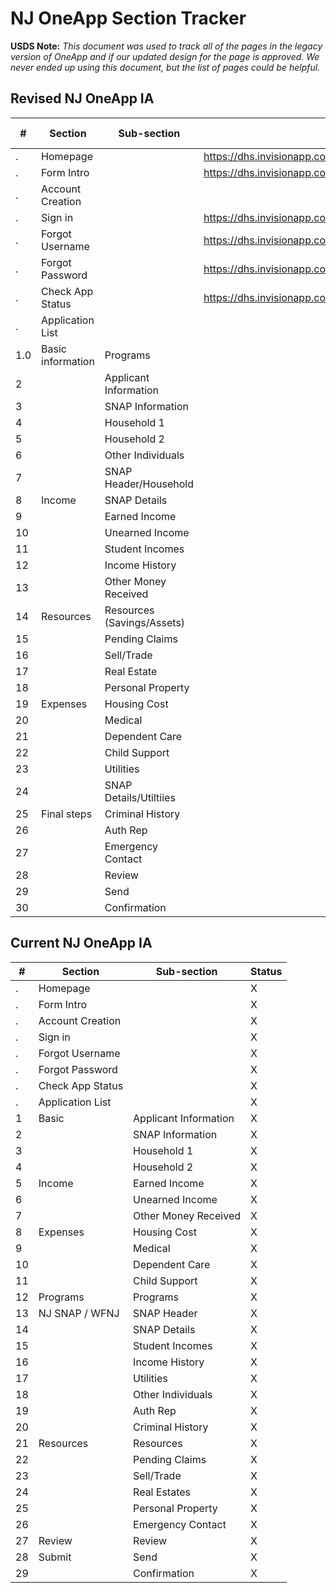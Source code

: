 # NJ OneApp Section Tracker

**USDS Note:** *This document was used to track all of the pages in the legacy version of OneApp and if our updated design for the page is approved. We never ended up using this document, but the list of pages could be helpful.*

## Revised NJ OneApp IA
| #   | Section           | Sub-section                | Prototype link                                                         | NJ Approved | Content Approved |
| --- | ----------------- | -------------------------- | ---------------------------------------------------------------------- | ----------- | ---------------- |
| .   | Homepage          |                            | https://dhs.invisionapp.com/d/main#/console/20094964/426634090/preview |             |                  |
| .   | Form Intro        |                            | https://dhs.invisionapp.com/d/main#/console/20094964/426634091/preview |             |                  |
| .   | Account Creation  |                            |                                                                        |             |                  |
| .   | Sign in           |                            | https://dhs.invisionapp.com/d/main#/console/20094964/421673557/preview |             |                  |
| .   | Forgot Username   |                            | https://dhs.invisionapp.com/d/main#/console/20094964/421673558/preview |             |                  |
| .   | Forgot Password   |                            | https://dhs.invisionapp.com/d/main#/console/20094964/421673559/preview |             |                  |
| .   | Check App Status  |                            | https://dhs.invisionapp.com/d/main#/console/20094964/425126495/preview |             |                  |
| .   | Application List  |                            |                                                                        |             |                  |
| 1.0 | Basic information | Programs                   |                                                                        |             |                  |
| 2   |                   | Applicant Information      |                                                                        |             |                  |
| 3   |                   | SNAP Information           |                                                                        |             |                  |
| 4   |                   | Household 1                |                                                                        |             |                  |
| 5   |                   | Household 2                |                                                                        |             |                  |
| 6   |                   | Other Individuals          |                                                                        |             |                  |
| 7   |                   | SNAP Header/Household      |                                                                        |             |                  |
| 8   | Income            | SNAP Details               |                                                                        |             |                  |
| 9   |                   | Earned Income              |                                                                        |             |                  |
| 10  |                   | Unearned Income            |                                                                        |             |                  |
| 11  |                   | Student Incomes            |                                                                        |             |                  |
| 12  |                   | Income History             |                                                                        |             |                  |
| 13  |                   | Other Money Received       |                                                                        |             |                  |
| 14  | Resources         | Resources (Savings/Assets) |                                                                        |             |                  |
| 15  |                   | Pending Claims             |                                                                        |             |                  |
| 16  |                   | Sell/Trade                 |                                                                        |             |                  |
| 17  |                   | Real Estate                |                                                                        |             |                  |
| 18  |                   | Personal Property          |                                                                        |             |                  |
| 19  | Expenses          | Housing Cost               |                                                                        |             |                  |
| 20  |                   | Medical                    |                                                                        |             |                  |
| 21  |                   | Dependent Care             |                                                                        |             |                  |
| 22  |                   | Child Support              |                                                                        |             |                  |
| 23  |                   | Utilities                  |                                                                        |             |                  |
| 24  |                   | SNAP Details/Utiltiies     |                                                                        |             |                  |
| 25  | Final steps       | Criminal History           |                                                                        |             |                  |
| 26  |                   | Auth Rep                   |                                                                        |             |                  |
| 27  |                   | Emergency Contact          |                                                                        |             |                  |
| 28  |                   | Review                     |                                                                        |             |                  |
| 29  |                   | Send                       |                                                                        |             |                  |
| 30  |                   | Confirmation               |                                                                        |             |                  |

## Current NJ OneApp IA
| #   | Section          | Sub-section           | Status |
| --- | ---------------- | --------------------- | ------ |
| .   | Homepage         |                       | X      |
| .   | Form Intro       |                       | X      |
| .   | Account Creation |                       | X      |
| .   | Sign in          |                       | X      |
| .   | Forgot Username  |                       | X      |
| .   | Forgot Password  |                       | X      |
| .   | Check App Status |                       | X      |
| .   | Application List |                       | X      |
| 1   | Basic            | Applicant Information | X      |
| 2   |                  | SNAP Information      | X      |
| 3   |                  | Household 1           | X      |
| 4   |                  | Household 2           | X      |
| 5   | Income           | Earned Income         | X      |
| 6   |                  | Unearned Income       | X      |
| 7   |                  | Other Money Received  | X      |
| 8   | Expenses         | Housing Cost          | X      |
| 9   |                  | Medical               | X      |
| 10  |                  | Dependent Care        | X      |
| 11  |                  | Child Support         | X      |
| 12  | Programs         | Programs              | X      |
| 13  | NJ SNAP / WFNJ   | SNAP Header           | X      |
| 14  |                  | SNAP Details          | X      |
| 15  |                  | Student Incomes       | X      |
| 16  |                  | Income History        | X      |
| 17  |                  | Utilities             | X      |
| 18  |                  | Other Individuals     | X      |
| 19  |                  | Auth Rep              | X      |
| 20  |                  | Criminal History      | X      |
| 21  | Resources        | Resources             | X      |
| 22  |                  | Pending Claims        | X      |
| 23  |                  | Sell/Trade            | X      |
| 24  |                  | Real Estates          | X      |
| 25  |                  | Personal Property     | X      |
| 26  |                  | Emergency Contact     | X      |
| 27  | Review           | Review                | X      |
| 28  | Submit           | Send                  | X      |
| 29  |                  | Confirmation          | X      |
